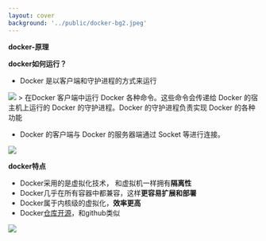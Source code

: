 ```yaml
---
layout: cover
background: '../public/docker-bg2.jpeg'
---
```

**docker-原理**
<div class="flex justify-between gap-20">

  <div class="w-100 text-sm">

  **docker如何运行？**
   - Docker 是以客户端和守护进程的方式来运行
  <Image class="w-200 rounded" src="../public/docker守护进程.png" />
  > 在Docker 客户端中运行 Docker 各种命令。这些命令会传递给 Docker 的宿主机上运行的 Docker 的守护进程。Docker 的守护进程负责实现 Docker 的各种功能

   - Docker 的客户端与 Docker 的服务器端通过 Socket 等进行连接。
  
  <Image class="w-200 rounded" src="../public/dockerCS运行方式.png" />

  </div>

  <div class="text-sm">

  **docker特点**

  - Docker采用的是虚拟化技术， 和虚拟机一样拥有**隔离性**
  - Docker几乎在所有容器中都兼容，这样**更容易扩展和部署**
  - Docker属于内核级的虚拟化，**效率更高**
  - Docker[仓库开源](https://hub.docker.com/)，和github类似
  <Image class="w-80 my-2" src="../public/docker特点.png" />
  </div>

</div>


